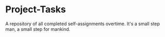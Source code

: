 # Project-Tasks
A repository of all completed self-assignments overtime.
It's a small step man, a small step for mankind.
